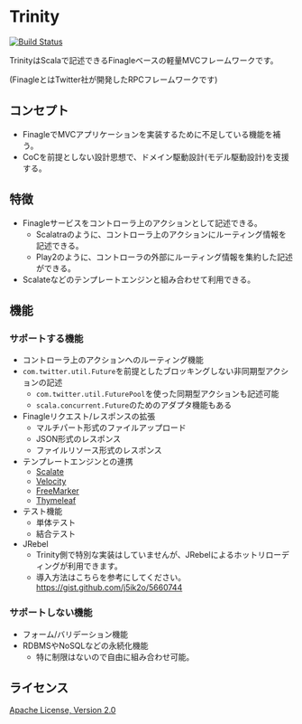 # Trinity

[![Build Status](https://travis-ci.org/sisioh/trinity.png?branch=develop)](https://travis-ci.org/sisioh/trinity)

TrinityはScalaで記述できるFinagleベースの軽量MVCフレームワークです。

(FinagleとはTwitter社が開発したRPCフレームワークです)

## コンセプト
- FinagleでMVCアプリケーションを実装するために不足している機能を補う。
- CoCを前提としない設計思想で、ドメイン駆動設計(モデル駆動設計)を支援する。

## 特徴
- Finagleサービスをコントローラ上のアクションとして記述できる。
  - Scalatraのように、コントローラ上のアクションにルーティング情報を記述できる。
  - Play2のように、コントローラの外部にルーティング情報を集約した記述ができる。
- Scalateなどのテンプレートエンジンと組み合わせて利用できる。

## 機能
### サポートする機能
- コントローラ上のアクションへのルーティング機能
- `com.twitter.util.Future`を前提としたブロッキングしない非同期型アクションの記述
  - `com.twitter.util.FuturePool`を使った同期型アクションも記述可能
  - `scala.concurrent.Future`のためのアダプタ機能もある
- Finagleリクエスト/レスポンスの拡張
  - マルチパート形式のファイルアップロード
  - JSON形式のレスポンス
  - ファイルリソース形式のレスポンス
- テンプレートエンジンとの連携
  - [Scalate](http://scalate.fusesource.org/)
  - [Velocity](http://velocity.apache.org/)
  - [FreeMarker](http://freemarker.org/)
  - [Thymeleaf](http://www.thymeleaf.org/)
- テスト機能
  - 単体テスト
  - 結合テスト
- JRebel
  - Trinity側で特別な実装はしていませんが、JRebelによるホットリローディングが利用できます。
  - 導入方法はこちらを参考にしてください。https://gist.github.com/j5ik2o/5660744

### サポートしない機能
- フォーム/バリデーション機能
- RDBMSやNoSQLなどの永続化機能
  - 特に制限はないので自由に組み合わせ可能。

## ライセンス
[Apache License, Version 2.0](http://www.apache.org/licenses/LICENSE-2.0.html)
